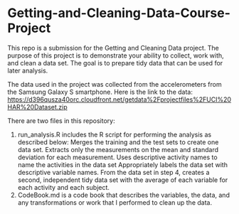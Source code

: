 # Getting-and-Cleaning-Data-Course-Project

This repo is a submission for the Getting and Cleaning Data project. The purpose of this project is to demonstrate your ability to collect, work with, and clean a data set. The goal is to prepare tidy data that can be used for later analysis.

The data used in the project was collected from the accelerometers from the Samsung Galaxy S smartphone. Here is the link to the data: https://d396qusza40orc.cloudfront.net/getdata%2Fprojectfiles%2FUCI%20HAR%20Dataset.zip  

There are two files in this repository:
1) run_analysis.R includes the R script for performing the analysis as described below:
    Merges the training and the test sets to create one data set.
    Extracts only the measurements on the mean and standard deviation for each measurement. 
    Uses descriptive activity names to name the activities in the data set
    Appropriately labels the data set with descriptive variable names. 
    From the data set in step 4, creates a second, independent tidy data set with the average of each variable for each activity and each subject.
2) CodeBook.md is a code book that describes the variables, the data, and any transformations or work that I performed to clean up the data.


